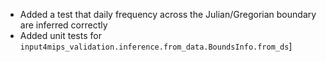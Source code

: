 - Added a test that daily frequency across the Julian/Gregorian boundary are inferred correctly
- Added unit tests for `input4mips_validation.inference.from_data.BoundsInfo.from_ds`]
